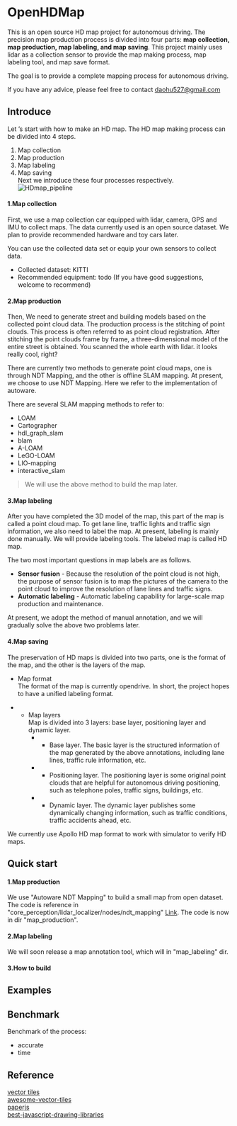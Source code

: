 # OpenHDMap
This is an open source HD map project for autonomous driving. The precision map production process is divided into four parts: **map collection, map production, map labeling, and map saving**. This project mainly uses lidar as a collection sensor to provide the map making process, map labeling tool, and map save format.  

The goal is to provide a complete mapping process for autonomous driving.  

If you have any advice, please feel free to contact [daohu527@gmail.com]()  

## Introduce  
Let ’s start with how to make an HD map. The HD map making process can be divided into 4 steps. 
1. Map collection
2. Map production
3. Map labeling
4. Map saving  
Next we introduce these four processes respectively.  
![HDmap_pipeline](doc/img/hdmap_pipeline.jpg)  

#### 1.Map collection
First, we use a map collection car equipped with lidar, camera, GPS and IMU to collect maps. The data currently used is an open source dataset. We plan to provide recommended hardware and toy cars later.  

You can use the collected data set or equip your own sensors to collect data.    
* Collected dataset: KITTI  
* Recommended equipment: todo (If you have good suggestions, welcome to recommend)  

#### 2.Map production
Then, We need to generate street and building models based on the collected point cloud data. The production process is the stitching of point clouds. This process is often referred to as point cloud registration. After stitching the point clouds frame by frame, a three-dimensional model of the entire street is obtained. You scanned the whole earth with lidar. it looks really cool, right?  

There are currently two methods to generate point cloud maps, one is through NDT Mapping, and the other is offline SLAM mapping. At present, we choose to use NDT Mapping. Here we refer to the implementation of autoware.  

There are several SLAM mapping methods to refer to:  
* LOAM
* Cartographer
* hdl_graph_slam
* blam
* A-LOAM
* LeGO-LOAM
* LIO-mapping
* interactive_slam

> We will use the above method to build the map later.

#### 3.Map labeling
After you have completed the 3D model of the map, this part of the map is called a point cloud map. To get lane line, traffic lights and traffic sign information, we also need to label the map. At present, labeling is mainly done manually. We will provide labeling tools. The labeled map is called HD map.  

The two most important questions in map labels are as follows.  
* **Sensor fusion** - Because the resolution of the point cloud is not high, the purpose of sensor fusion is to map the pictures of the camera to the point cloud to improve the resolution of lane lines and traffic signs.  
* **Automatic labeling** - Automatic labeling capability for large-scale map production and maintenance.  

At present, we adopt the method of manual annotation, and we will gradually solve the above two problems later.  


#### 4.Map saving
The preservation of HD maps is divided into two parts, one is the format of the map, and the other is the layers of the map.
* Map format   
The format of the map is currently opendrive. In short, the project hopes to have a unified labeling format.  

- * Map layers    
Map is divided into 3 layers: base layer, positioning layer and dynamic layer.
    - * Base layer. The basic layer is the structured information of the map generated by the above annotations, including lane lines, traffic rule information, etc.  
    - * Positioning layer. The positioning layer is some original point clouds that are helpful for autonomous driving positioning, such as telephone poles, traffic signs, buildings, etc.  
    - * Dynamic layer. The dynamic layer publishes some dynamically changing information, such as traffic conditions, traffic accidents ahead, etc.

We currently use Apollo HD map format to work with simulator to verify HD maps.  

## Quick start

#### 1.Map production
We use "Autoware NDT Mapping" to build a small map from open dataset. The code is reference in "core_perception/lidar_localizer/nodes/ndt_mapping" [Link](https://gitlab.com/autowarefoundation/autoware.ai/core_perception). The code is now in dir "map_production".  

#### 2.Map labeling
We will soon release a map annotation tool, which will in "map_labeling" dir.  

#### 3.How to build

## Examples  

## Benchmark  
Benchmark of the process:  
* accurate
* time

## Reference
[vector tiles](https://docs.mapbox.com/vector-tiles/reference/)  
[awesome-vector-tiles](https://github.com/mapbox/awesome-vector-tiles)  
[paperjs](http://paperjs.org/examples/hit-testing/)  
[best-javascript-drawing-libraries](https://www.slant.co/topics/28/~best-javascript-drawing-libraries)  

